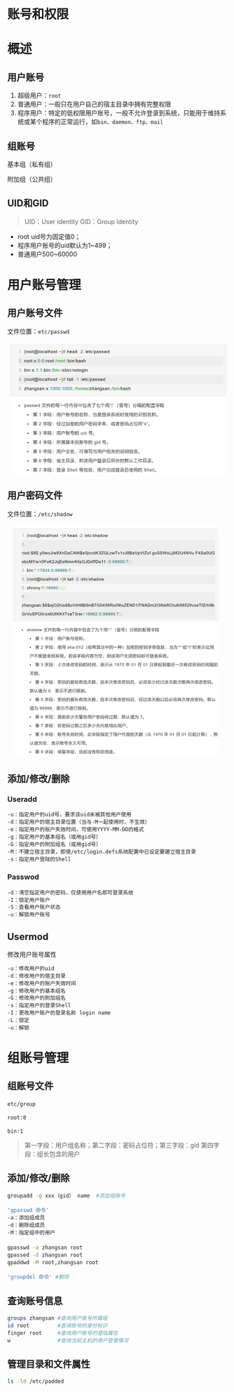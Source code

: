 # 账号和权限

# 概述

## 用户账号

1. 超级用户：`root`
2. 普通用户：一般只在用户自己的宿主目录中拥有完整权限
3. 程序用户：特定的低权限用户账号，一般不允许登录到系统，只能用于维持系统或某个程序的正常运行，如`bin、daemon、ftp、mail`

## 组账号

基本组（私有组）

附加组（公共组）

## UID和GID

> UID：User identity
GID：Group Identity


* root uid号为固定值0；
* 程序用户账号的uid默认为1~499；
* 普通用户500~60000

# 用户账号管理

## 用户账号文件

文件位置：`etc/passwd`

![](assets/IUuZbV84toxoapx9kjAcicH2nsr.png)

## 用户密码文件

文件位置：`/etc/shadow`

![](assets/PzqRbwlRFof8PKxhCMwckT1fn4e.png)

## 添加/修改/删除

### Useradd


```Bash
-u：指定用户的uid号，要求该uid未被其他用户使用
-d：指定用户的宿主目录位置（当与-M一起使用时，不生效）
-e：指定用户的账户失效时间，可使用YYYY-MM-DD的格式
-g：指定用户的基本组名（或用gid号）
-G：指定用户的附加组名（或用gid号）
-M：不建立宿主目录，即使/etc/login.defs系统配置中已设定要建立宿主目录
-s：指定用户登陆的Shell
```

### Passwod


```Bash
-d：清空指定用户的密码，仅使用用户名即可登录系统
-I：锁定用户账户
-S：查看用户账户状态
-u：解锁用户账号
```

## Usermod

修改用户账号属性


```Bash
-u：修改用户的uid
-d：修改用户的宿主目录
-e：修改用户的账户失效时间
-g：修改用户的基本组名
-G：修改用户的附加组名
-s：指定用户的登录Shell
-I：更改用户账户的登录名称 login name
-L：锁定
-u：解锁
```

# 组账号管理

## 组账号文件

`etc/group`

`root:0`

`bin:1`

> 第一字段：用户组名称；第二字段：密码占位符；第三字段：gid 第四字段：组长包含的用户


## 添加/修改/删除


```Bash
groupadd -g xxx（gid） name  #添加组账号

'gpasswd 命令'
-a：添加组成员
-d：删除组成员
-M：指定组中的用户

gpasswd -a zhangsan root
gpassed -d zhangsan root
gpaddwd -M root,zhangsan root

'groupdel 命令' #删除
```

## 查询账号信息


```Bash
groups zhangsan #查询用户账号所属组
id root         #查询账号的身份标识
finger root     #查询用户账号的登陆属性
w               #查询当前主机的用户登录情况
```

## 管理目录和文件属性


```Bash
ls -ld /etc/padded
```

